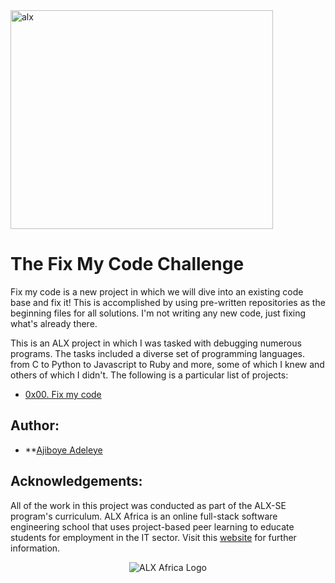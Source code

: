 <img align="center" width="420" height="350" alt="alx" src="https://camo.githubusercontent.com/349d47b359c21448b0415bfdb1ec6ae1db87b60a55243b187d514d0071f930ad/68747470733a2f2f6c68332e676f6f676c6575736572636f6e74656e742e636f6d2f7648314854486871374249457568494475456332577263324c675a6967734a455744523536414c754446525a76392d6a714367484e4875424849422d664c727262777037744a3862377165494a6f3056744855683d7330">

# The Fix My Code Challenge
Fix my code is a new project in which we will dive into an existing code base and fix it! 
This is accomplished by using pre-written repositories as the beginning files for all solutions. 
I'm not writing any new code, just fixing what's already there.

This is an ALX project in which I was tasked with debugging numerous programs. 
The tasks included a diverse set of programming languages. 
from C to Python to Javascript to Ruby and more, some of which I knew and others of which I didn't. 
The following is a particular list of projects:

* [0x00. Fix my code](./0x00-challenge)

## Author:
* **[Ajiboye Adeleye](https://www.linkedin.com/in/ajiboye-adeleye-b561a7211/)

## Acknowledgements:

All of the work in this project was conducted as part of the ALX-SE program's curriculum.
ALX Africa is an online full-stack software engineering school that uses project-based peer learning to educate students for employment in the IT sector.
Visit this [website](https://www.alxafrica.com) for further information.


<p align="center">
  <img src="http://www.alxafrica.com/wp-content/uploads/2022/01/header-logo.png"
    alt="ALX Africa Logo">
  </p>
